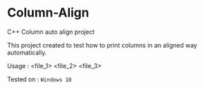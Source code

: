 # Column-Align
C++ Column auto align project

This project created to test how to print columns in an aligned way automatically. 

Usage : <program> <file_1> <file_2> <file_3>
  
Tested on : `Windows 10`
